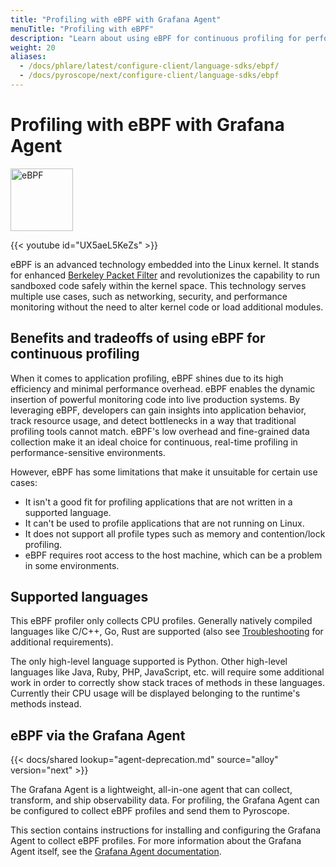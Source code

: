 ```yaml
---
title: "Profiling with eBPF with Grafana Agent"
menuTitle: "Profiling with eBPF"
description: "Learn about using eBPF for continuous profiling for performance optimization."
weight: 20
aliases:
  - /docs/phlare/latest/configure-client/language-sdks/ebpf/
  - /docs/pyroscope/next/configure-client/language-sdks/ebpf
---
```


# Profiling with eBPF with Grafana Agent

<img src="/media/docs/pyroscope/ebpf_logo_color_on_white.png" width="100px;" alt="eBPF"/>

{{< youtube id="UX5aeL5KeZs" >}}

eBPF is an advanced technology embedded into the Linux kernel. It stands for enhanced [Berkeley Packet Filter](https://en.wikipedia.org/wiki/EBPF) and revolutionizes the capability to run sandboxed code safely within the kernel space. This technology serves multiple use cases, such as networking, security, and performance monitoring without the need to alter kernel code or load additional modules.

## Benefits and tradeoffs of using eBPF for continuous profiling

When it comes to application profiling, eBPF shines due to its high efficiency and minimal performance overhead.
eBPF enables the dynamic insertion of powerful monitoring code into live production systems.
By leveraging eBPF, developers can gain insights into application behavior, track resource usage, and detect bottlenecks in a way that traditional profiling tools cannot match.
eBPF's low overhead and fine-grained data collection make it an ideal choice for continuous, real-time profiling in performance-sensitive environments.

However, eBPF has some limitations that make it unsuitable for certain use cases:

- It isn't a good fit for profiling applications that are not written in a supported language.
- It can't be used to profile applications that are not running on Linux.
- It does not support all profile types such as memory and contention/lock profiling.
- eBPF requires root access to the host machine, which can be a problem in some environments.

## Supported languages

This eBPF profiler only collects CPU profiles. Generally natively compiled languages like C/C++, Go, Rust are supported (also see [Troubleshooting](https://grafana.com/docs/alloy/latest/reference/components/pyroscope/pyroscope.ebpf/#troubleshooting) for additional requirements).

The only high-level language supported is Python. Other high-level languages like Java, Ruby, PHP, JavaScript, etc. will require some additional work in order to correctly show stack traces of methods in these languages. Currently their CPU usage will be displayed belonging to the runtime's methods instead.

## eBPF via the Grafana Agent

{{< docs/shared lookup="agent-deprecation.md" source="alloy" version="next" >}}

The Grafana Agent is a lightweight, all-in-one agent that can collect, transform, and ship observability data. For profiling, the Grafana Agent can be configured to collect eBPF profiles and send them to Pyroscope.

This section contains instructions for installing and configuring the Grafana Agent to collect eBPF profiles.
For more information about the Grafana Agent itself, see the [Grafana Agent documentation](/docs/agent/latest/flow/).
